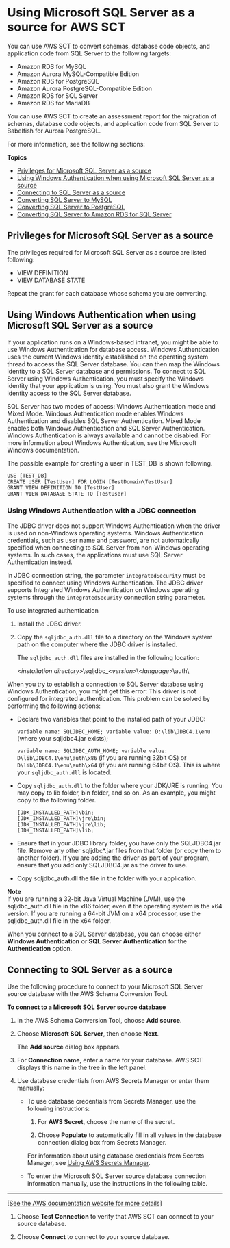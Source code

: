 # Using Microsoft SQL Server as a source for AWS SCT<a name="CHAP_Source.SQLServer"></a>

You can use AWS SCT to convert schemas, database code objects, and application code from SQL Server to the following targets: 
+ Amazon RDS for MySQL
+ Amazon Aurora MySQL\-Compatible Edition
+ Amazon RDS for PostgreSQL
+ Amazon Aurora PostgreSQL\-Compatible Edition
+ Amazon RDS for SQL Server
+ Amazon RDS for MariaDB

You can use AWS SCT to create an assessment report for the migration of schemas, database code objects, and application code from SQL Server to Babelfish for Aurora PostgreSQL\.

For more information, see the following sections:

**Topics**
+ [Privileges for Microsoft SQL Server as a source](#CHAP_Source.SQLServer.Permissions)
+ [Using Windows Authentication when using Microsoft SQL Server as a source](#CHAP_Source.SQLServer.Permissions.WinAuth)
+ [Connecting to SQL Server as a source](#CHAP_Source.SQLServer.Connecting)
+ [Converting SQL Server to MySQL](CHAP_Source.SQLServer.ToMySQL.md)
+ [Converting SQL Server to PostgreSQL](CHAP_Source.SQLServer.ToPostgreSQL.md)
+ [Converting SQL Server to Amazon RDS for SQL Server](CHAP_Source.SQLServer.ToRDSSQLServer.md)

## Privileges for Microsoft SQL Server as a source<a name="CHAP_Source.SQLServer.Permissions"></a>

The privileges required for Microsoft SQL Server as a source are listed following: 
+ VIEW DEFINITION 
+ VIEW DATABASE STATE 

Repeat the grant for each database whose schema you are converting\. 

## Using Windows Authentication when using Microsoft SQL Server as a source<a name="CHAP_Source.SQLServer.Permissions.WinAuth"></a>

If your application runs on a Windows\-based intranet, you might be able to use Windows Authentication for database access\. Windows Authentication uses the current Windows identity established on the operating system thread to access the SQL Server database\. You can then map the Windows identity to a SQL Server database and permissions\. To connect to SQL Server using Windows Authentication, you must specify the Windows identity that your application is using\. You must also grant the Windows identity access to the SQL Server database\.

SQL Server has two modes of access: Windows Authentication mode and Mixed Mode\. Windows Authentication mode enables Windows Authentication and disables SQL Server Authentication\. Mixed Mode enables both Windows Authentication and SQL Server Authentication\. Windows Authentication is always available and cannot be disabled\. For more information about Windows Authentication, see the Microsoft Windows documentation\. 

The possible example for creating a user in TEST\_DB is shown following\.

```
USE [TEST_DB]
CREATE USER [TestUser] FOR LOGIN [TestDomain\TestUser]
GRANT VIEW DEFINITION TO [TestUser]
GRANT VIEW DATABASE STATE TO [TestUser]
```

### Using Windows Authentication with a JDBC connection<a name="CHAP_Source.SQLServer.Permissions.WinAuth.JDBC"></a>

The JDBC driver does not support Windows Authentication when the driver is used on non\-Windows operating systems\. Windows Authentication credentials, such as user name and password, are not automatically specified when connecting to SQL Server from non\-Windows operating systems\. In such cases, the applications must use SQL Server Authentication instead\.

In JDBC connection string, the parameter `integratedSecurity` must be specified to connect using Windows Authentication\. The JDBC driver supports Integrated Windows Authentication on Windows operating systems through the `integratedSecurity` connection string parameter\.

To use integrated authentication

1. Install the JDBC driver\.

1. Copy the `sqljdbc_auth.dll` file to a directory on the Windows system path on the computer where the JDBC driver is installed\.

   The `sqljdbc_auth.dll` files are installed in the following location:

   <*installation directory*>\\sqljdbc\_<*version*>\\<*language*>\\auth\\

When you try to establish a connection to SQL Server database using Windows Authentication, you might get this error: This driver is not configured for integrated authentication\. This problem can be solved by performing the following actions:
+ Declare two variables that point to the installed path of your JDBC:

   `variable name: SQLJDBC_HOME; variable value: D:\lib\JDBC4.1\enu` \(where your sqljdbc4\.jar exists\);

  `variable name: SQLJDBC_AUTH_HOME; variable value: D\lib\JDBC4.1\enu\auth\x86` \(if you are running 32bit OS\) or `D\lib\JDBC4.1\enu\auth\x64` \(if you are running 64bit OS\)\. This is where your `sqljdbc_auth.dll` is located\. 
+ Copy `sqljdbc_auth.dll` to the folder where your JDK/JRE is running\. You may copy to lib folder, bin folder, and so on\. As an example, you might copy to the following folder\.

  ```
  [JDK_INSTALLED_PATH]\bin;
  [JDK_INSTALLED_PATH]\jre\bin;
  [JDK_INSTALLED_PATH]\jre\lib;
  [JDK_INSTALLED_PATH]\lib;
  ```
+ Ensure that in your JDBC library folder, you have only the SQLJDBC4\.jar file\. Remove any other sqljdbc\*\.jar files from that folder \(or copy them to another folder\)\. If you are adding the driver as part of your program, ensure that you add only SQLJDBC4\.jar as the driver to use\.
+ Copy sqljdbc\_auth\.dll the file in the folder with your application\.

**Note**  
If you are running a 32\-bit Java Virtual Machine \(JVM\), use the sqljdbc\_auth\.dll file in the x86 folder, even if the operating system is the x64 version\. If you are running a 64\-bit JVM on a x64 processor, use the sqljdbc\_auth\.dll file in the x64 folder\.

When you connect to a SQL Server database, you can choose either **Windows Authentication** or **SQL Server Authentication** for the **Authentication** option\.

## Connecting to SQL Server as a source<a name="CHAP_Source.SQLServer.Connecting"></a>

Use the following procedure to connect to your Microsoft SQL Server source database with the AWS Schema Conversion Tool\. 

**To connect to a Microsoft SQL Server source database**

1. In the AWS Schema Conversion Tool, choose **Add source**\.

1. Choose **Microsoft SQL Server**, then choose **Next**\. 

   The **Add source** dialog box appears\.

1. For **Connection name**, enter a name for your database\. AWS SCT displays this name in the tree in the left panel\. 

1. Use database credentials from AWS Secrets Manager or enter them manually:
   + To use database credentials from Secrets Manager, use the following instructions:

     1. For **AWS Secret**, choose the name of the secret\.

     1. Choose **Populate** to automatically fill in all values in the database connection dialog box from Secrets Manager\.

     For information about using database credentials from Secrets Manager, see [Using AWS Secrets Manager](CHAP_UserInterface.md#CHAP_UserInterface.SecretsManager)\.
   + To enter the Microsoft SQL Server source database connection information manually, use the instructions in the following table\.  
****    
[\[See the AWS documentation website for more details\]](http://docs.aws.amazon.com/SchemaConversionTool/latest/userguide/CHAP_Source.SQLServer.html)

1. Choose **Test Connection** to verify that AWS SCT can connect to your source database\. 

1. Choose **Connect** to connect to your source database\.
